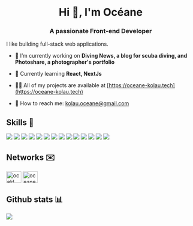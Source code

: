 <h1 align="center">Hi 👋, I'm Océane</h1>
<h3 align="center">A passionate Front-end Developer </h3>
I like building full-stack web applications. 

- 🔭 I’m currently working on **Diving News, a blog for scuba diving, and Photoshare, a photographer's portfolio**

- 🌱 Currently learning **React, NextJs**

- 👩‍💻 All of my projects are available at [https://oceane-kolau.tech](https://oceane-kolau.tech)

- 📧 How to reach me: [kolau.oceane@gmail.com](mailto:kolau.oceane@gmail.com)

## Skills 🚀

![](https://img.shields.io/badge/Seo-20232A?style=for-the-badge&logo=seo&logoColor=61DAFB)
![](https://img.shields.io/badge/HTML5-E34F26?style=for-the-badge&logo=html5&logoColor=white)
![](https://img.shields.io/badge/CSS3-1572B6?style=for-the-badge&logo=css3&logoColor=white)
![](https://img.shields.io/badge/PHP-563D7C?style=for-the-badge&logo=php&logoColor=white)
![](https://img.shields.io/badge/JavaScript-F7DF1E?style=for-the-badge&logo=javascript&logoColor=black)
![](https://img.shields.io/badge/Symfony-4EA94B?style=for-the-badge&logo=symfony&logoColor=white)
![](https://img.shields.io/badge/Bootstrap-563D7C?style=for-the-badge&logo=bootstrap&logoColor=white)
![](https://img.shields.io/badge/React-20232A?style=for-the-badge&logo=react&logoColor=61DAFB)
![](https://img.shields.io/badge/Angular-DD0031?style=for-the-badge&logo=angular&logoColor=white)
![](https://img.shields.io/badge/Node.js-43853D?style=for-the-badge&logo=node.js&logoColor=white)
![](https://img.shields.io/badge/MySQL-1572B6?style=for-the-badge&logo=mysql&logoColor=white)
![](https://img.shields.io/badge/MongoDB-4EA94B?style=for-the-badge&logo=mongodb&logoColor=white)
![](https://img.shields.io/badge/Docker-007bff?style=for-the-badge&logo=docker&logoColor=white)
![](https://img.shields.io/badge/GraphQl-892ce2?style=for-the-badge&logo=graphql&logoColor=white)


## Networks ✉️


<p align="left">
<a href="https://codepen.io/ocekl" target="blank"><img align="center" src="https://raw.githubusercontent.com/rahuldkjain/github-profile-readme-generator/master/src/images/icons/Social/codepen.svg" alt="ocekl" height="30" width="40" /></a>
<a href="https://linkedin.com/in/oceane-kolau" target="blank"><img align="center" src="https://raw.githubusercontent.com/rahuldkjain/github-profile-readme-generator/master/src/images/icons/Social/linked-in-alt.svg" alt="oceane kolau" height="30" width="40" /></a>
</p>


## Github stats 📊

![](https://github-readme-stats.vercel.app/api?username=oceane-kolau&show_icons=true&bg_color=45,b101c2,007ade&title_color=fff&text_color=fff)

